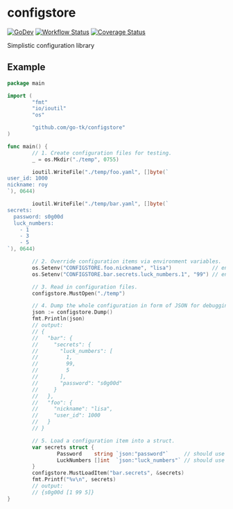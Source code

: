 # configstore

[![GoDev](https://pkg.go.dev/badge/golang.org/x/pkgsite.svg)](https://pkg.go.dev/github.com/go-tk/configstore)
[![Workflow Status](https://github.com/go-tk/configstore/actions/workflows/main.yaml/badge.svg?branch=main)](https://github.com/go-tk/configstore/actions)
[![Coverage Status](https://codecov.io/gh/go-tk/configstore/branch/main/graph/badge.svg)](https://codecov.io/gh/go-tk/configstore)

Simplistic configuration library

## Example

```go
package main

import (
        "fmt"
        "io/ioutil"
        "os"

        "github.com/go-tk/configstore"
)

func main() {
        // 1. Create configuration files for testing.
        _ = os.Mkdir("./temp", 0755)

        ioutil.WriteFile("./temp/foo.yaml", []byte(`
user_id: 1000
nickname: roy
`), 0644)

        ioutil.WriteFile("./temp/bar.yaml", []byte(`
secrets:
  password: s0g00d
  luck_numbers:
    - 1
    - 3
    - 5
`), 0644)

        // 2. Override configuration items via environment variables.
        os.Setenv("CONFIGSTORE.foo.nickname", "lisa")             // env value should be valid YAML
        os.Setenv("CONFIGSTORE.bar.secrets.luck_numbers.1", "99") // env value should be valid YAML

        // 3. Read in configuration files.
        configstore.MustOpen("./temp")

        // 4. Dump the whole configuration in form of JSON for debugging.
        json := configstore.Dump()
        fmt.Println(json)
        // output:
        // {
        //   "bar": {
        //     "secrets": {
        //       "luck_numbers": [
        //         1,
        //         99,
        //         5
        //       ],
        //       "password": "s0g00d"
        //     }
        //   },
        //   "foo": {
        //     "nickname": "lisa",
        //     "user_id": 1000
        //   }
        // }

        // 5. Load a configuration item into a struct.
        var secrets struct {
                Password    string `json:"password"`     // should use json tag rather than yaml tag
                LuckNumbers []int  `json:"luck_numbers"` // should use json tag rather than yaml tag
        }
        configstore.MustLoadItem("bar.secrets", &secrets)
        fmt.Printf("%v\n", secrets)
        // output:
        // {s0g00d [1 99 5]}
}
```
